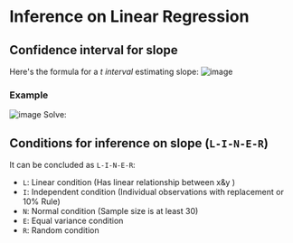 # Inference on Linear Regression

## Confidence interval for slope

Here's the formula for a _t interval_ estimating slope:
![image](https://user-images.githubusercontent.com/14041622/45735913-127ba780-bc1c-11e8-9a96-29c36390ddbb.png)


### Example
![image](https://user-images.githubusercontent.com/14041622/45735940-20c9c380-bc1c-11e8-89c0-7a2831fd9287.png)
Solve:


## Conditions for inference on slope (`L-I-N-E-R`)
It can be concluded as `L-I-N-E-R`:
- `L`: Linear condition (Has linear relationship between x&y )
- `I`: Independent condition (Individual observations with replacement or 10% Rule)
- `N`: Normal condition (Sample size is at least 30)
- `E`: Equal variance condition
- `R`: Random condition